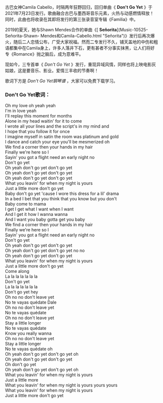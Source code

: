 

古巴女神Camila Cabello，时隔两年狂野回归，回归单曲《 **Don't Go Yet**
》于2021年7月23日发行。歌曲融合古巴与墨西哥音乐元素，火热与动感燃情释放！同时，此曲也将收录在其即将发行的第三张录音室专辑《Familia》中。

2019的夏天，她与Shawn Mendes合作的单曲《[ **Señorita**](Music-10525-Señorita-Shawn-
Mendes和Camila-Cabello.html
"Señorita")》发行后再次爆火，随后二人恋情公布，广受大家祝福。然而二专发行不久，铺天盖地的中伤和粗语都集中在Camila身上，许多人落井下石，更有甚者不分事实抹黑，让人们将好专《Romance》抛之脑后，成为意难平。

现如今，三专首单《 _Don't Go Yet_ 》发行，重现异域风情，同样也将上映电影灰姑娘，这是要音乐、影业。爱情三丰收的节奏啊！

歌词下方是 _Don't Go Yet钢琴谱_ ，大家可以免费下载学习。

### Don't Go Yet歌词：

Oh my love oh yeah yeah  
I'm in love yeah  
I'll replay this moment for months  
Alone in my head waitin' for it to come  
I wrote all your lines and the script's in my mind and  
I hope that you follow it for once  
I imagine myself in satin the room was platinum and gold  
I dance and catch your eye you'll be mesmerized oh  
We find a corner then your hands in my hair  
Finally we're here so I  
Sayin' you got a flight need an early night no  
Don't go yet  
Oh yeah don't go yet don't go yet  
Oh yeah don't go yet don't go yet  
Oh yeah don't go yet don't go yet  
What you leavin' for when my night is yours  
Just a little morе don't go yet  
Baby don't go yet 'cause I worе this dress for a lil' drama  
In a bed I bet that you think that you know but you don't  
Baby come to mama  
I get I get what I want when I want  
And I get it how I wanna wanna  
And I want you baby gotta get you baby  
We find a corner then your hands in my hair  
Finally we're here so I  
Sayin' you got a flight need an early night no  
Don't go yet  
Oh yeah don't go yet don't go yet  
Oh yeah don't go yet don't go yet no no  
Oh yeah don't go yet don't go yet  
What you leavin' for when my night is yours  
Just a little more don't go yet  
Come along  
La la la la la la la  
Don't go yet  
La la la la la la la  
Don't go yet hey  
Oh no no don't leave yet  
No te vayas quédate Dale  
Oh no no don't leave yet  
No te vayas quédate  
Oh no no don't leave yet  
Stay a little longer  
No te vayas quédate  
Know you really wanna  
Oh no no don't leave yet  
Stay a little longer  
No te vayas quédate oh  
Oh yeah don't go yet don't go yet oh  
Oh yeah don't go yet don't go yet  
Oh don't go yet  
Oh yeah don't go yet don't go yet oh  
What you leavin' for when my night is yours  
Just a little more  
What you leavin' for when my night is yours yours yours  
What you leavin' for when my night is yours  
Just a little more don't go yet

